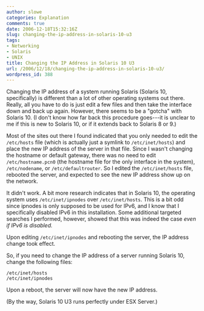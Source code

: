 ```yaml
---
author: slowe
categories: Explanation
comments: true
date: 2006-12-18T15:32:16Z
slug: changing-the-ip-address-in-solaris-10-u3
tags:
- Networking
- Solaris
- UNIX
title: Changing the IP Address in Solaris 10 U3
url: /2006/12/18/changing-the-ip-address-in-solaris-10-u3/
wordpress_id: 388
---
```


Changing the IP address of a system running Solaris (Solaris 10, specifically) is different than a lot of other operating systems out there. Really, all you have to do is just edit a few files and then take the interface down and back up again. However, there seems to be a "gotcha" with Solaris 10. (I don't know how far back this procedure goes---it is unclear to me if this is new to Solaris 10, or if it extends back to Solaris 8 or 9.)

Most of the sites out there I found indicated that you only needed to edit the `/etc/hosts` file (which is actually just a symlink to `/etc/inet/hosts`) and place the new IP address of the server in that file. Since I wasn't changing the hostname or default gateway, there was no need to edit `/etc/hostname.pcn0` (the hostname file for the only interface in the system), `/etc/nodename`, or `/etc/defaultrouter`. So I edited the `/etc/inet/hosts` file, rebooted the server, and expected to see the new IP address show up on the network.

It didn't work. A bit more research indicates that in Solaris 10, the operating system uses `/etc/inet/ipnodes` over `/etc/inet/hosts`. This is a bit odd since ipnodes is only supposed to be used for IPv6, and I know that I specifically disabled IPv6 in this installation. Some additional targeted searches I performed, however, showed that this was indeed the case _even if IPv6 is disabled._

Upon editing `/etc/inet/ipnodes` and rebooting the server, the IP address change took effect.

So, if you need to change the IP address of a server running Solaris 10, change the following files:

    /etc/inet/hosts
    /etc/inet/ipnodes

Upon a reboot, the server will now have the new IP address.

(By the way, Solaris 10 U3 runs perfectly under ESX Server.)
